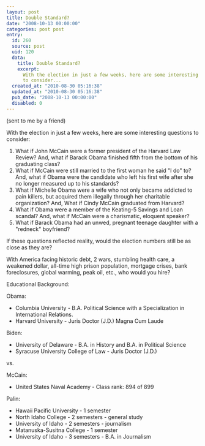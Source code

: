 ```yaml
---
layout: post
title: Double Standard?
date: "2008-10-13 00:00:00"
categories: post post
entry:
  id: 260
  source: post
  uid: 120
  data:
    title: Double Standard?
    excerpt:
      With the election in just a few weeks, here are some interesting questions
      to consider...
  created_at: "2010-08-30 05:16:38"
  updated_at: "2010-08-30 05:16:38"
  pub_date: "2008-10-13 00:00:00"
  disabled: 0
---
```


(sent to me by a friend)

With the election in just a few weeks, here are some interesting questions to consider:

<ol> 
<li>What if John McCain were a former president of the Harvard Law Review? And, what if Barack Obama finished fifth from the bottom of his graduating class?
 
<li>What if McCain were still married to the first woman he said "I do" to? And, what if Obama were the candidate who left his first wife after she no longer measured up to his standards?
 
<li>What if Michelle Obama were a wife who not only became addicted to pain killers, but acquired them illegally through her charitable organization? And, What if Cindy McCain graduated from Harvard?
 
<li>What if Obama were a member of the Keating-5 Savings and Loan scandal? And, what if McCain were a charismatic, eloquent speaker?
 
<li>What if Barack Obama had an unwed, pregnant teenage daughter with a "redneck" boyfriend?
</ol>

If these questions reflected reality, would the election numbers still be as close as they are?

With America facing historic debt, 2 wars, stumbling health care, a weakened dollar, all-time high prison population, mortgage crises, bank
foreclosures, global warming, peak oil, etc., who would you hire?

Educational Background:

Obama:

<ul>
<li>Columbia University - B.A. Political Science with a Specialization in International Relations.
<li>Harvard University - Juris Doctor (J.D.) Magna Cum Laude
</ul>
 
Biden:
<ul>
<li>University of Delaware - B.A. in History and B.A. in Political Science
<li>Syracuse University College of Law - Juris Doctor (J.D.)
</ul> 
vs.

McCain:

<ul>
<li>United States Naval Academy - Class rank: 894 of 899
</ul> 
Palin:
<ul>
<li>Hawaii Pacific University - 1 semester
<li>North Idaho College - 2 semesters - general study
<li>University of Idaho - 2 semesters - journalism
<li>Matanuska-Susitna College - 1 semester
<li>University of Idaho - 3 semesters - B.A. in Journalism
</ul>
